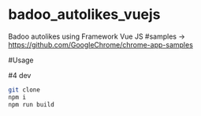 # badoo_autolikes_vuejs
Badoo autolikes using Framework Vue JS
#samples
-> https://github.com/GoogleChrome/chrome-app-samples

#Usage


#4 dev 
```bash
git clone 
npm i
npm run build
```
